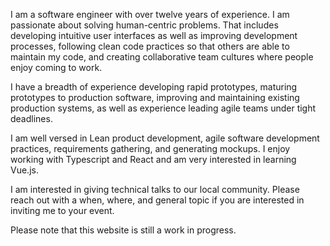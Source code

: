 I am a software engineer with over twelve years of experience. I am passionate about solving
human-centric problems. That includes developing intuitive user interfaces as well as improving
development processes, following clean code practices so that others are able to maintain my code, and
creating collaborative team cultures where people enjoy coming to work.

I have a breadth of experience developing rapid prototypes, maturing prototypes to production
software, improving and maintaining existing production systems, as well as experience leading agile
teams under tight deadlines.

I am well versed in Lean product development, agile software development practices, requirements
gathering, and generating mockups. I enjoy working with Typescript and React and am very interested in
learning Vue.js.

I am interested in giving technical talks to our local community. Please reach out with a when, where,
and general topic if you are interested in inviting me to your event.

Please note that this website is still a work in progress.
